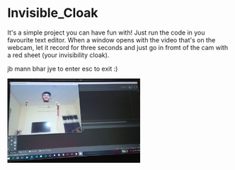 # Invisible_Cloak

It's a simple project you can have fun with! Just run the code in you favourite text editor. When a window opens with the video that's on the webcam, let it record for three seconds and just go in fromt of the cam with a red sheet (your invisibility cloak).

jb mann bhar jye to enter esc to exit :)

<img src="media/image2.jpeg" width="300">

